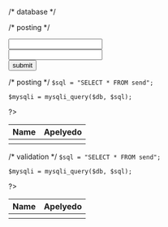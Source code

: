 /* database */
<?php
    $db = mysqli_connect("localhost","root","","pass");
?>
/* posting */
<!DOCTYPE html>
<html lang="en">
<head>
  <meta charset="UTF-8">
  <meta name="viewport" content="width=device-width, initial-scale=1.0">
  <title>Document</title>
</head>
<body>
    <form action="validation.php" method="post">
      <div>
        <input type="text" name="text" id="">
      </div>
      <div>
        <input type="text" name="flexing" id="">
      </div>
      <div>
        <input type="submit" value="submit" name="submit">
      </div>
    </form>
</body>
</html>
/* posting */
<?php
    include "connect.php";

    $sql = "SELECT * FROM send";

    $mysqli = mysqli_query($db, $sql);
?>
<!DOCTYPE html>
<html lang="en">
<head>
    <meta charset="UTF-8">
    <meta name="viewport" content="width=device-width, initial-scale=1.0">
    <title>Document</title>
</head>
<body>
    <table>
        <thead>
            <tr>
                <th>Name</th>
                <th>Apelyedo</th>
            </tr>
        </thead>
        <tbody>
            <?php while ($connect = mysqli_fetch_array($mysqli)) {?>
            <tr>
                <th><?php echo $connect["name"];?></th>
                <th><?php echo $connect["passage"];?></th>
            </tr>
            <?php } ?>
        </tbody>
    </table>
</body>
/* validation */
<?php
    include "connect.php";

    $sql = "SELECT * FROM send";

    $mysqli = mysqli_query($db, $sql);
?>
<!DOCTYPE html>
<html lang="en">
<head>
    <meta charset="UTF-8">
    <meta name="viewport" content="width=device-width, initial-scale=1.0">
    <title>Document</title>
</head>
<body>
    <table>
        <thead>
            <tr>
                <th>Name</th>
                <th>Apelyedo</th>
            </tr>
        </thead>
        <tbody>
            <?php while ($connect = mysqli_fetch_array($mysqli)) {?>
            <tr>
                <th><?php echo $connect["name"];?></th>
                <th><?php echo $connect["passage"];?></th>
            </tr>
            <?php } ?>
        </tbody>
    </table>
</body>
</html>
</html>
